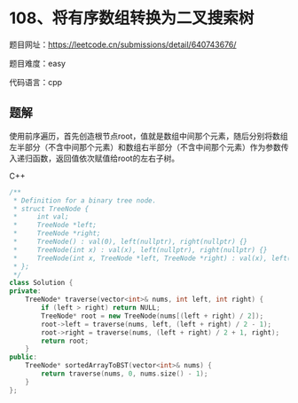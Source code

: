 # 108、将有序数组转换为二叉搜索树
题目网址：https://leetcode.cn/submissions/detail/640743676/

题目难度：easy

代码语言：cpp
## 题解
使用前序遍历，首先创造根节点root，值就是数组中间那个元素，随后分别将数组左半部分（不含中间那个元素）和数组右半部分（不含中间那个元素）作为参数传入递归函数，返回值依次赋值给root的左右子树。

C++
```cpp
/**
 * Definition for a binary tree node.
 * struct TreeNode {
 *     int val;
 *     TreeNode *left;
 *     TreeNode *right;
 *     TreeNode() : val(0), left(nullptr), right(nullptr) {}
 *     TreeNode(int x) : val(x), left(nullptr), right(nullptr) {}
 *     TreeNode(int x, TreeNode *left, TreeNode *right) : val(x), left(left), right(right) {}
 * };
 */
class Solution {
private:
    TreeNode* traverse(vector<int>& nums, int left, int right) {
        if (left > right) return NULL;
        TreeNode* root = new TreeNode(nums[(left + right) / 2]);
        root->left = traverse(nums, left, (left + right) / 2 - 1);
        root->right = traverse(nums, (left + right) / 2 + 1, right);
        return root;
    }
public:
    TreeNode* sortedArrayToBST(vector<int>& nums) {
        return traverse(nums, 0, nums.size() - 1);
    }
};
```
